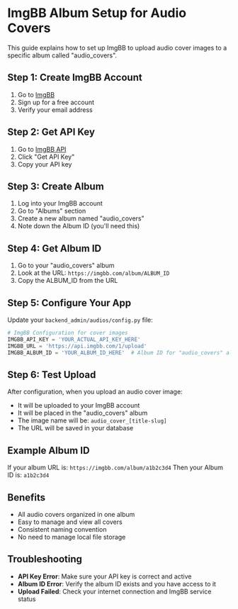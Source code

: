# ImgBB Album Setup for Audio Covers

This guide explains how to set up ImgBB to upload audio cover images to a specific album called "audio_covers".

## Step 1: Create ImgBB Account
1. Go to [ImgBB](https://imgbb.com/)
2. Sign up for a free account
3. Verify your email address

## Step 2: Get API Key
1. Go to [ImgBB API](https://imgbb.com/api)
2. Click "Get API Key"
3. Copy your API key

## Step 3: Create Album
1. Log into your ImgBB account
2. Go to "Albums" section
3. Create a new album named "audio_covers"
4. Note down the Album ID (you'll need this)

## Step 4: Get Album ID
1. Go to your "audio_covers" album
2. Look at the URL: `https://imgbb.com/album/ALBUM_ID`
3. Copy the ALBUM_ID from the URL

## Step 5: Configure Your App
Update your `backend_admin/audios/config.py` file:

```python
# ImgBB Configuration for cover images
IMGBB_API_KEY = 'YOUR_ACTUAL_API_KEY_HERE'
IMGBB_URL = 'https://api.imgbb.com/1/upload'
IMGBB_ALBUM_ID = 'YOUR_ALBUM_ID_HERE'  # Album ID for "audio_covers" album
```

## Step 6: Test Upload
After configuration, when you upload an audio cover image:
- It will be uploaded to your ImgBB account
- It will be placed in the "audio_covers" album
- The image name will be: `audio_cover_[title-slug]`
- The URL will be saved in your database

## Example Album ID
If your album URL is: `https://imgbb.com/album/a1b2c3d4`
Then your Album ID is: `a1b2c3d4`

## Benefits
- All audio covers organized in one album
- Easy to manage and view all covers
- Consistent naming convention
- No need to manage local file storage

## Troubleshooting
- **API Key Error**: Make sure your API key is correct and active
- **Album ID Error**: Verify the album ID exists and you have access to it
- **Upload Failed**: Check your internet connection and ImgBB service status
